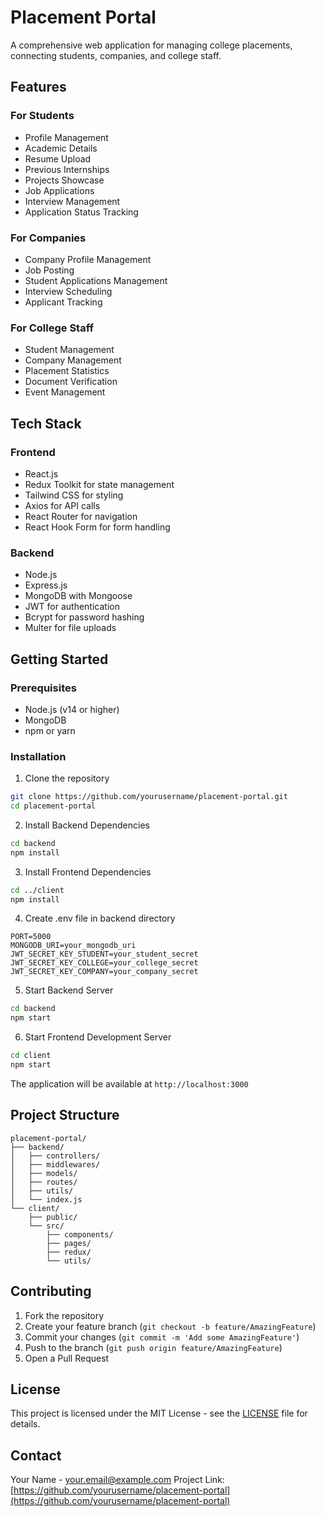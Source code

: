 # Placement Portal

A comprehensive web application for managing college placements, connecting students, companies, and college staff.

## Features

### For Students

- Profile Management
- Academic Details
- Resume Upload
- Previous Internships
- Projects Showcase
- Job Applications
- Interview Management
- Application Status Tracking

### For Companies

- Company Profile Management
- Job Posting
- Student Applications Management
- Interview Scheduling
- Applicant Tracking

### For College Staff

- Student Management
- Company Management
- Placement Statistics
- Document Verification
- Event Management

## Tech Stack

### Frontend

- React.js
- Redux Toolkit for state management
- Tailwind CSS for styling
- Axios for API calls
- React Router for navigation
- React Hook Form for form handling

### Backend

- Node.js
- Express.js
- MongoDB with Mongoose
- JWT for authentication
- Bcrypt for password hashing
- Multer for file uploads

## Getting Started

### Prerequisites

- Node.js (v14 or higher)
- MongoDB
- npm or yarn

### Installation

1. Clone the repository

```bash
git clone https://github.com/yourusername/placement-portal.git
cd placement-portal
```

2. Install Backend Dependencies

```bash
cd backend
npm install
```

3. Install Frontend Dependencies

```bash
cd ../client
npm install
```

4. Create .env file in backend directory

```env
PORT=5000
MONGODB_URI=your_mongodb_uri
JWT_SECRET_KEY_STUDENT=your_student_secret
JWT_SECRET_KEY_COLLEGE=your_college_secret
JWT_SECRET_KEY_COMPANY=your_company_secret
```

5. Start Backend Server

```bash
cd backend
npm start
```

6. Start Frontend Development Server

```bash
cd client
npm start
```

The application will be available at `http://localhost:3000`

## Project Structure

```
placement-portal/
├── backend/
│   ├── controllers/
│   ├── middlewares/
│   ├── models/
│   ├── routes/
│   ├── utils/
│   └── index.js
└── client/
    ├── public/
    └── src/
        ├── components/
        ├── pages/
        ├── redux/
        └── utils/
```

## Contributing

1. Fork the repository
2. Create your feature branch (`git checkout -b feature/AmazingFeature`)
3. Commit your changes (`git commit -m 'Add some AmazingFeature'`)
4. Push to the branch (`git push origin feature/AmazingFeature`)
5. Open a Pull Request

## License

This project is licensed under the MIT License - see the [LICENSE](LICENSE) file for details.

## Contact

Your Name - your.email@example.com
Project Link: [https://github.com/yourusername/placement-portal](https://github.com/yourusername/placement-portal)
